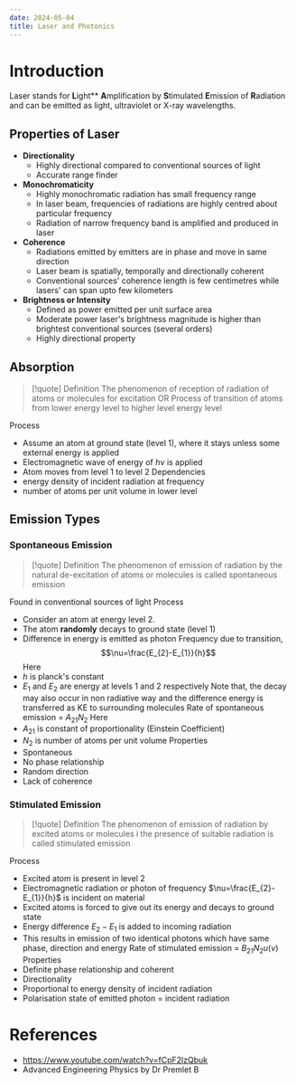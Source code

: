 ```yaml
---
date: 2024-05-04
title: Laser and Photonics
---
```

# Introduction
Laser stands for **L**ight** **A**mplification by **S**timulated **E**mission of **R**adiation and can be emitted as light, ultraviolet or X-ray wavelengths.
## Properties of Laser
- **Directionality**
	- Highly directional compared to conventional sources of light
	- Accurate range finder
- **Monochromaticity**
	- Highly monochromatic radiation has small frequency range
	- In laser beam, frequencies of radiations are highly centred about particular frequency
	- Radiation of narrow frequency band is amplified and produced in laser
- **Coherence**
	- Radiations emitted by emitters are in phase and move in same direction
	- Laser beam is spatially, temporally and directionally coherent
	- Conventional sources' coherence length is few centimetres while lasers' can span upto few kilometers
- **Brightness or Intensity**
	- Defined as power emitted  per unit surface area
	- Moderate power laser's brightness magnitude is higher than brightest conventional sources (several orders)
	- Highly directional property

## Absorption
>[!quote] Definition
>The phenomenon of reception of radiation of atoms or molecules for excitation
>OR
>Process of transition of atoms from lower energy level to higher level energy level

Process
- Assume an atom at ground state (level 1), where it stays unless some external energy is applied
- Electromagnetic wave of energy of $h\nu$ is applied
- Atom moves from level 1 to level 2
Dependencies
- energy density of incident radiation at frequency
- number of atoms per unit volume in lower level
## Emission Types
### Spontaneous Emission
>[!quote] Definition
>The phenomenon of emission of radiation by the natural de-excitation of atoms or molecules is called spontaneous emission

Found in conventional sources of light
Process
- Consider an atom at energy level 2.
- The atom **randomly** decays to ground state (level 1)
- Difference in energy is emitted as photon
Frequency due to transition, $$\nu=\frac{E_{2}-E_{1}}{h}$$
Here 
- $h$ is planck's constant
- $E_{1}$ and $E_{2}$ are energy at levels 1 and 2 respectively
Note that, the decay may also occur in non radiative way and the difference energy is transferred as KE to surrounding molecules
Rate of spontaneous emission = $A_{21}N_{2}$
Here
- $A_{21}$ is constant of proportionality (Einstein Coefficient)
- $N_2$ is number of atoms per unit volume
Properties
- Spontaneous
- No phase relationship
- Random direction
- Lack of coherence
### Stimulated Emission
>[!quote] Definition
>The phenomenon of emission of radiation by excited atoms or molecules i the presence of suitable radiation is called stimulated emission

Process
- Excited atom is present in level 2
- Electromagnetic radiation or photon of frequency $\nu=\frac{E_{2}-E_{1}}{h}$ is incident on material
- Excited atoms is forced to give out its energy and decays to ground state
- Energy difference $E_{2}-E_{1}$ is added to incoming radiation
- This results in emission of two identical photons which have same phase, direction and energy
Rate of stimulated emission = $B_{21}N_{2}u(\nu)$
Properties
- Definite phase relationship and coherent
- Directionality
- Proportional to energy density of incident radiation
- Polarisation state of emitted photon = incident radiation


# References
- https://www.youtube.com/watch?v=fCpF2lzQbuk
- Advanced Engineering Physics by Dr Premlet B
